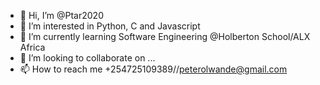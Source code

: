 - 👋 Hi, I’m @Ptar2020
- 👀 I’m interested in Python, C and Javascript 
- 🌱 I’m currently learning Software Engineering @Holberton School/ALX Africa 
- 💞️ I’m looking to collaborate on ...
- 📫 How to reach me +254725109389//peterolwande@gmail.com

<!---
Ptar2020/Ptar2020 is a ✨ special ✨ repository because its `README.md` (this file) appears on your GitHub profile.
You can click the Preview link to take a look at your changes.
--->
